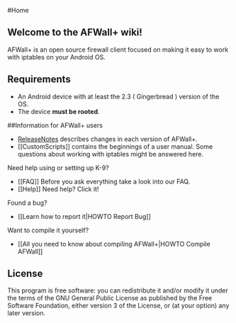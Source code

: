 #Home

## Welcome to the AFWall+ wiki!

AFWall+ is an open source firewall client focused on making it easy to work with iptables on your Android OS.


Requirements
-------------

- An Android device with at least the 2.3 ( Gingerbread ) version of the OS.
- The device **must be rooted**.


##Information for AFWall+ users

* [ReleaseNotes](https://github.com/ukanth/afwall/blob/master/Changelog.md) describes changes in each version of AFWall+.
* [[CustomScripts]] contains the beginnings of a user manual. Some questions about working with iptables might be answered here.


Need help using or setting up K-9?
* [[FAQ]] Before you ask everything take a look into our FAQ.
* [[Help]] Need help? Click it!

Found a bug?
* [[Learn how to report it|HOWTO Report Bug]]

Want to compile it yourself?
* [[All you need to know about compiling AFWall+|HOWTO Compile AFWall]]


License
-------------

This program is free software: you can redistribute it and/or modify it under the terms of the GNU General Public License as published by the Free Software Foundation, either version 3 of the License, or (at your option) any later version.